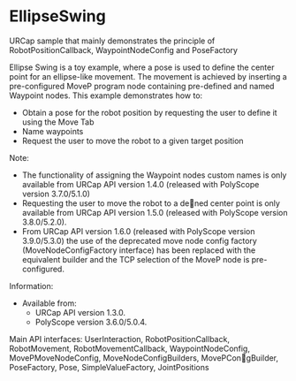 # EllipseSwing
URCap sample that mainly demonstrates the principle of RobotPositionCallback, WaypointNodeConfig and PoseFactory

Ellipse Swing is a toy example, where a pose is used to define the center point for an ellipse-like movement. The movement is achieved by inserting a pre-configured MoveP program node containing pre-defined and named Waypoint nodes. This example demonstrates how to:

* Obtain a pose for the robot position by requesting the user to define it using the Move Tab
* Name waypoints
* Request the user to move the robot to a given target position

Note:
* The functionality of assigning the Waypoint nodes custom names is only available from URCap API version 1.4.0 (released with PolyScope version 3.7.0/5.1.0)
* Requesting the user to move the robot to a dened center point is only available from URCap API version 1.5.0 (released with PolyScope version 3.8.0/5.2.0).
* From URCap API version 1.6.0 (released with PolyScope version 3.9.0/5.3.0) the use of the deprecated move node config factory (MoveNodeConfigFactory interface) has been replaced with the equivalent builder and the TCP selection of the MoveP node is pre-configured.

Information:
* Available from:
  * URCap API version 1.3.0.
  * PolyScope version 3.6.0/5.0.4.

Main API interfaces: UserInteraction, RobotPositionCallback, RobotMovement, RobotMovementCallback, WaypointNodeConfig, MovePMoveNodeConfig, MoveNodeConfigBuilders, MovePCongBuilder, PoseFactory, Pose, SimpleValueFactory, JointPositions
